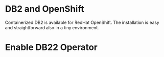 # DB2 and OpenShift

Containerized DB2 is available for RedHat OpenShift. The installation is easy and straightforward also in a tiny environment.

# Enable DB22 Operator


